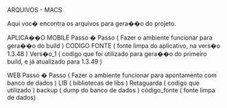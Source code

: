 ARQUIVOS - MACS

Aqui voc� encontra os arquivos para gera��o do projeto.

APLICA��O MOBILE 
	Passo � Passo ( Fazer o ambiente funcionar para gera��o do build )
	CODIGO FONTE ( fonte limpa do aplicativo, na vers�o 1.3.48 )
	Vers�o_1 ( codigo que foi utilizado para gera��o do primeiro build, e já atualizado para 1.3.49 )

WEB
	Passo � Passo ( Fazer o ambiente funcionar para apontamento com banco de dados )
	LIB ( bibliotecas de libs )
	Retaguarda ( codigo que utilizado )
	backup ( dump do banco de dados )
	código_fonte ( fonte limpa de dados)
